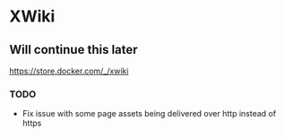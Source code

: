 # XWiki

## Will continue this later

<https://store.docker.com/_/xwiki>

### TODO

* Fix issue with some page assets being delivered over http instead of https